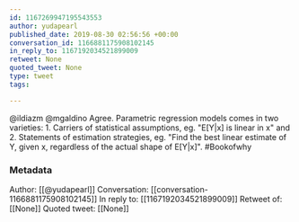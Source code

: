 ```yaml
---
id: 1167269947195543553
author: yudapearl
published_date: 2019-08-30 02:56:56 +00:00
conversation_id: 1166881175908102145
in_reply_to: 1167192034521899009
retweet: None
quoted_tweet: None
type: tweet
tags:

---
```


@ildiazm @mgaldino Agree. Parametric regression models comes in two varieties: 1. Carriers of statistical assumptions, eg. "E[Y|x] is linear in x" and 2. Statements of estimation strategies, eg. "Find the best linear estimate of Y, given x, regardless of the actual shape of E[Y|x]".  #Bookofwhy

### Metadata

Author: [[@yudapearl]]
Conversation: [[conversation-1166881175908102145]]
In reply to: [[1167192034521899009]]
Retweet of: [[None]]
Quoted tweet: [[None]]
